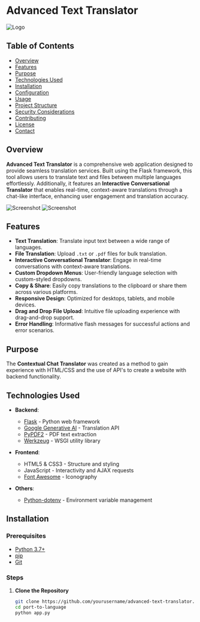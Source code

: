 # Advanced Text Translator

![Logo](static/logo.png)

## Table of Contents
- [Overview](#overview)
- [Features](#features)
- [Purpose](#purpose)
- [Technologies Used](#technologies-used)
- [Installation](#installation)
- [Configuration](#configuration)
- [Usage](#usage)
- [Project Structure](#project-structure)
- [Security Considerations](#security-considerations)
- [Contributing](#contributing)
- [License](#license)
- [Contact](#contact)

## Overview

**Advanced Text Translator** is a comprehensive web application designed to provide seamless translation services. Built using the Flask framework, this tool allows users to translate text and files between multiple languages effortlessly. Additionally, it features an **Interactive Conversational Translator** that enables real-time, context-aware translations through a chat-like interface, enhancing user engagement and translation accuracy.

![Screenshot](ss2.png)
![Screenshot](ss3.png)

## Features
- **Text Translation**: Translate input text between a wide range of languages.
- **File Translation**: Upload `.txt` or `.pdf` files for bulk translation.
- **Interactive Conversational Translator**: Engage in real-time conversations with context-aware translations.
- **Custom Dropdown Menus**: User-friendly language selection with custom-styled dropdowns.
- **Copy & Share**: Easily copy translations to the clipboard or share them across various platforms.
- **Responsive Design**: Optimized for desktops, tablets, and mobile devices.
- **Drag and Drop File Upload**: Intuitive file uploading experience with drag-and-drop support.
- **Error Handling**: Informative flash messages for successful actions and error scenarios.

## Purpose

The **Contextual Chat Translator** was created as a method to gain experience with HTML/CSS and the use of API's to create a website with backend functionality. 

## Technologies Used

- **Backend**:
  - [Flask](https://flask.palletsprojects.com/) - Python web framework
  - [Google Generative AI](https://developers.google.com/generative-ai) - Translation API
  - [PyPDF2](https://pypi.org/project/PyPDF2/) - PDF text extraction
  - [Werkzeug](https://werkzeug.palletsprojects.com/) - WSGI utility library

- **Frontend**:
  - HTML5 & CSS3 - Structure and styling
  - JavaScript - Interactivity and AJAX requests
  - [Font Awesome](https://fontawesome.com/) - Iconography

- **Others**:
  - [Python-dotenv](https://pypi.org/project/python-dotenv/) - Environment variable management

## Installation

### Prerequisites

- [Python 3.7+](https://www.python.org/downloads/)
- [pip](https://pip.pypa.io/en/stable/installation/)
- [Git](https://git-scm.com/downloads)

### Steps

1. **Clone the Repository**

   ```bash
   git clone https://github.com/yourusername/advanced-text-translator.git
   cd port-to-language
   python app.py
